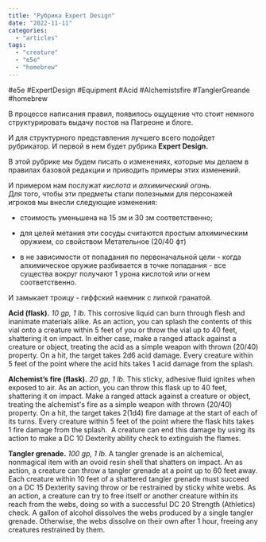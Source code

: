 ```yaml
---
title: "Рубрика Expert Design"
date: "2022-11-11"
categories: 
  - "articles"
tags: 
  - "creature"
  - "e5e"
  - "homebrew"
---
```


#e5e #ExpertDesign #Equipment #Acid #Alchemistsfire #TanglerGreande #homebrew

В процессе написания правил, появилось ощущение что стоит немного структурировать выдачу постов на Патреоне и блоге. 

И для структурного представления лучшего всего подойдет рубрикатор. И первой в нем будет рубрика **Expert Design.**

В этой рубрике мы будем писать о изменениях, которые мы делаем в правилах базовой редакции и приводить примеры этих изменений.

И примером нам послужат _кислота_ и _алхимический огонь_.  
Для того, чтобы эти предметы стали полезными для персонажей игроков мы внесли следующие изменения:

- стоимость уменьшена на 15 зм и 30 зм соответственно;
    
- для целей метания эти сосуды считаются простым алхимическим оружием, со свойством Метательное (20/40 фт)
    
- в не зависимости от попадания по первоначальной цели - когда алхимическое оружие разбивается в точке попадания - все существа вокруг получают 1 урона кислотой или огнем соответственно.
    

И замыкает троицу - гиффский наемник с липкой гранатой.

**Acid (flask).** _10 gp, 1 lb._ This corrosive liquid can burn through flesh and inanimate materials alike. As an action, you can splash the contents of this vial onto a creature within 5 feet of you or throw the vial up to 40 feet, shattering it on impact. In either case, make a ranged attack against a creature or object, treating the acid as a simple weapon with thrown (20/40) property. On a hit, the target takes 2d6 acid damage. Every creature within 5 feet of the point where the acid hits takes 1 acid damage from the splash.

**Alchemist’s fire (flask).** _20 gp, 1 lb._ This sticky, adhesive fluid ignites when exposed to air. As an action, you can throw this flask up to 40 feet, shattering it on impact. Make a ranged attack against a creature or object, treating the alchemist's fire as a simple weapon with thrown (20/40) property. On a hit, the target takes 2(1d4) fire damage at the start of each of its turns. Every creature within 5 feet of the point where the flask hits takes 1 fire damage from the splash.  A creature can end this damage by using its action to make a DC 10 Dexterity ability check to extinguish the flames.

**Tangler grenade.** _100 gp, 1 lb._ A tangler grenade is an alchemical, nonmagical item with an ovoid resin shell that shatters on impact. An as action, a creature can throw a tangler grenade at a point up to 60 feet away. Each creature within 10 feet of a shattered tangler grenade must succeed on a DC 15 Dexterity saving throw or be restrained by sticky white webs. As an action, a creature can try to free itself or another creature within its reach from the webs, doing so with a successful DC 20 Strength (Athletics) check. A gallon of alcohol dissolves the webs produced by a single tangler grenade. Otherwise, the webs dissolve on their own after 1 hour, freeing any creatures restrained by them.

